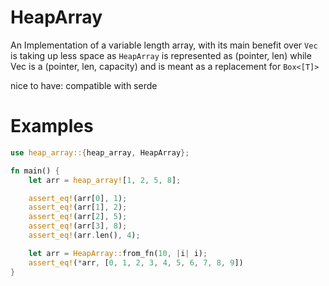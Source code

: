 # HeapArray
An Implementation of a variable length array, with its main benefit over `Vec` is taking up less space
as `HeapArray` is represented as (pointer, len) while Vec is a (pointer, len, capacity)
and is meant as a replacement for `Box<[T]>`

nice to have: compatible with serde

# Examples
```rust
use heap_array::{heap_array, HeapArray};

fn main() {
    let arr = heap_array![1, 2, 5, 8];

    assert_eq!(arr[0], 1);
    assert_eq!(arr[1], 2);
    assert_eq!(arr[2], 5);
    assert_eq!(arr[3], 8);
    assert_eq!(arr.len(), 4);

    let arr = HeapArray::from_fn(10, |i| i);
    assert_eq!(*arr, [0, 1, 2, 3, 4, 5, 6, 7, 8, 9])
}
```